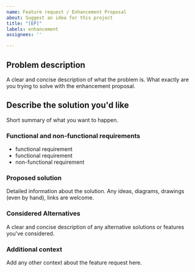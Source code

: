 ```yaml
---
name: Feature request / Enhancement Proposal
about: Suggest an idea for this project
title: "[EP]"
labels: enhancement
assignees: ''

---
```


## Problem description
A clear and concise description of what the problem is. What exactly are you trying to solve with the enhancement proposal.

## Describe the solution you'd like

Short summary of what you want to happen.

### Functional and non-functional requirements
- functional requirement
- functional requirement
- non-functional requirement

### Proposed solution

Detailed information about the solution. Any ideas, diagrams, drawings (even by hand), links are welcome.

### Considered Alternatives
A clear and concise description of any alternative solutions or features you've considered.

### Additional context
Add any other context about the feature request here.
